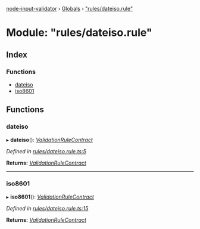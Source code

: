 [node-input-validator](../README.md) › [Globals](../globals.md) › ["rules/dateiso.rule"](_rules_dateiso_rule_.md)

# Module: "rules/dateiso.rule"

## Index

### Functions

* [dateiso](_rules_dateiso_rule_.md#dateiso)
* [iso8601](_rules_dateiso_rule_.md#iso8601)

## Functions

###  dateiso

▸ **dateiso**(): *[ValidationRuleContract](../interfaces/_contracts_.validationrulecontract.md)*

*Defined in [rules/dateiso.rule.ts:5](https://github.com/bitnbytesio/node-input-validator/blob/952f4ba/src/rules/dateiso.rule.ts#L5)*

**Returns:** *[ValidationRuleContract](../interfaces/_contracts_.validationrulecontract.md)*

___

###  iso8601

▸ **iso8601**(): *[ValidationRuleContract](../interfaces/_contracts_.validationrulecontract.md)*

*Defined in [rules/dateiso.rule.ts:15](https://github.com/bitnbytesio/node-input-validator/blob/952f4ba/src/rules/dateiso.rule.ts#L15)*

**Returns:** *[ValidationRuleContract](../interfaces/_contracts_.validationrulecontract.md)*
